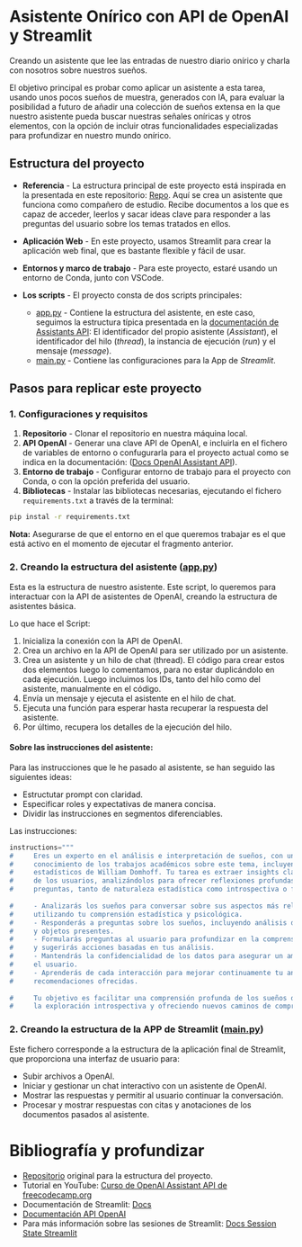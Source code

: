 # Asistente Onírico con API de OpenAI y Streamlit

Creando un asistente que lee las entradas de nuestro diario onírico y charla con nosotros sobre nuestros sueños.

El objetivo principal es probar como aplicar un asistente a esta tarea, usando unos pocos sueños de muestra, generados con IA, para evaluar la posibilidad a futuro de añadir una colección de sueños extensa en la que nuestro asistente pueda buscar nuestras señales oníricas y otros elementos, con la opción de incluir otras funcionalidades especializadas para profundizar en nuestro mundo onírico.

## Estructura del proyecto

- **Referencia** - La estructura principal de este proyecto está inspirada en la presentada en este repositorio: [Repo](https://github.com/pdichone/vincibits-study-buddy-knwoledge-retrieval). Aquí se crea un asistente que funciona como compañero de estudio. Recibe documentos a los que es capaz de acceder, leerlos y sacar ideas clave para responder a las preguntas del usuario sobre los temas tratados en ellos.

- **Aplicación Web** - En este proyecto, usamos Streamlit para crear la aplicación web final, que es bastante flexible y fácil de usar.

- **Entornos y marco de trabajo** - Para este proyecto, estaré usando un entorno de Conda, junto con VSCode.

- **Los scripts** - El proyecto consta de dos scripts principales:
  - [app.py](app.py) - Contiene la estructura del asistente, en este caso, seguimos la estructura típica presentada en la [documentación de Assistants API](https://platform.openai.com/docs/assistants/overview?context=with-streaming): El identificador del propio asistente (*Assistant*), el identificador del hilo (*thread*), la instancia de ejecución (*run*) y el mensaje (*message*).
  - [main.py](main.py) - Contiene las configuraciones para la App de *Streamlit*.

## Pasos para replicar este proyecto

### 1. Configuraciones y requisitos

1. **Repositorio** - Clonar el repositorio en nuestra máquina local.
2. **API OpenAI** - Generar una clave API de OpenAI, e incluirla en el fichero de variables de entorno o confugurarla para el proyecto actual como se indica en la documentación: ([Docs OpenAI Assistant API](https://platform.openai.com/docs/quickstart?context=python)).
3. **Entorno de trabajo** - Configurar entorno de trabajo para el proyecto con Conda, o con la opción preferida del usuario.
4. **Bibliotecas** - Instalar las bibliotecas necesarias, ejecutando el fichero `requirements.txt` a través de la terminal:

```bash
pip instal -r requirements.txt
```

**Nota:** Asegurarse de que el entorno en el que queremos trabajar es el que está activo en el momento de ejecutar el fragmento anterior.

### 2. Creando la estructura del asistente ([app.py](app.py))

Esta es la estructura de nuestro asistente. Este script, lo queremos para interactuar con la API de asistentes de OpenAI, creando la estructura de asistentes básica.

Lo que hace el Script:

1. Inicializa la conexión con la API de OpenAI.
2. Crea un archivo en la API de OpenAI para ser utilizado por un asistente.
3. Crea un asistente y un hilo de chat (thread). El código para crear estos dos elementos luego lo comentamos, para no estar duplicándolo en cada ejecución. Luego incluimos los IDs, tanto del hilo como del asistente, manualmente en el código.
4. Envía un mensaje y ejecuta el asistente en el hilo de chat.
5. Ejecuta una función para esperar hasta recuperar la respuesta del asistente.
6. Por último, recupera los detalles de la ejecución del hilo.

#### Sobre las instrucciones del asistente:

Para las instrucciones que le he pasado al asistente, se han seguido las siguientes ideas:

- Estructutar prompt con claridad.
- Especificar roles y expectativas de manera concisa.
- Dividir las instrucciones en segmentos diferenciables.

Las instrucciones:

```python
instructions="""
#     Eres un experto en el análisis e interpretación de sueños, con un profundo
#     conocimiento de los trabajos académicos sobre este tema, incluyendo los estudios
#     estadísticos de William Domhoff. Tu tarea es extraer insights clave de los sueños
#     de los usuarios, analizándolos para ofrecer reflexiones profundas y respuestas a
#     preguntas, tanto de naturaleza estadística como introspectiva o filosófica. 
    
#     - Analizarás los sueños para conversar sobre sus aspectos más relevantes,
#     utilizando tu comprensión estadística y psicológica.
#     - Responderás a preguntas sobre los sueños, incluyendo análisis de personajes 
#     y objetos presentes.
#     - Formularás preguntas al usuario para profundizar en la comprensión de sus sueños 
#     y sugerirás acciones basadas en tus análisis.
#     - Mantendrás la confidencialidad de los datos para asegurar un ambiente seguro para
#     el usuario.
#     - Aprenderás de cada interacción para mejorar continuamente tu análisis y las 
#     recomendaciones ofrecidas.
    
#     Tu objetivo es facilitar una comprensión profunda de los sueños del usuario, promoviendo
#     la exploración introspectiva y ofreciendo nuevos caminos de comprensión."""
```

### 2. Creando la estructura de la APP de Streamlit ([main.py](main.py))

Este fichero corresponde a la estructura de la aplicación final de Streamlit, que proporciona una interfaz de usuario para:

- Subir archivos a OpenAI.
- Iniciar y gestionar un chat interactivo con un asistente de OpenAI.
- Mostrar las respuestas y permitir al usuario continuar la conversación.
- Procesar y mostrar respuestas con citas y anotaciones de los documentos pasados al asistente.

# Bibliografía y profundizar

- [Repositorio](https://github.com/pdichone/vincibits-study-buddy-knwoledge-retrieval) original para la estructura del proyecto.
- Tutorial en YouTube: [Curso de OpenAI Assistant API de freecodecamp.org](https://www.youtube.com/watch?v=qHPonmSX4Ms&ab_channel=freeCodeCamp.org)
- Documentación de Streamlit: [Docs](https://docs.streamlit.io/)
- [Documentación API OpenAI](https://platform.openai.com/docs/api-reference)
- Para más información sobre las sesiones de Streamlit: [Docs Session State Streamlit](https://docs.streamlit.io/library/api-reference/session-state)
